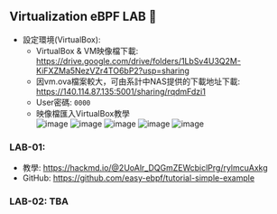 ## Virtualization eBPF LAB 🙌

- 設定環境(VirtualBox):
  - VirtualBox & VM映像檔下載: https://drive.google.com/drive/folders/1LbSv4U3Q2M-KiFXZMa5NezVZr4TO6bP2?usp=sharing
  - 因vm.ova檔案較大，可由系計中NAS提供的下載地址下載: https://140.114.87.135:5001/sharing/rqdmFdzi1
  - User密碼: `0000`
  - 映像檔匯入VirtualBox教學  
  ![image](https://github.com/user-attachments/assets/5bed1f9a-7d38-4890-855e-1d3792c8d68e)
  ![image](https://github.com/user-attachments/assets/4f9e7518-0bd6-403c-bbef-208d5316002a)
  ![image](https://github.com/user-attachments/assets/7bccc8b6-c7d6-4677-87ea-b0267cedb161)
  ![image](https://github.com/user-attachments/assets/8168913a-6063-4afc-94ec-dcbae7484ccc)
  ![image](https://github.com/user-attachments/assets/d8780cfe-1cde-4f2d-9544-c94588204d2b)



### LAB-01:
- 教學: https://hackmd.io/@2UoAlr_DQGmZEWcbiclPrg/rylmcuAxkg
- GitHub: https://github.com/easy-ebpf/tutorial-simple-example

### LAB-02: TBA
